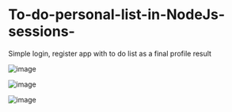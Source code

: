 # To-do-personal-list-in-NodeJs-sessions-
Simple login, register app with to do list as a final profile result

![image](https://user-images.githubusercontent.com/62765687/131817587-368b6d5b-8c23-4e09-9d89-7c1b056837d2.png)

![image](https://user-images.githubusercontent.com/62765687/131817756-481758b1-1ddf-474f-a870-2317295805e4.png)

![image](https://user-images.githubusercontent.com/62765687/131817799-b3059288-cc74-4d2a-a38f-aaa4633fceca.png)

